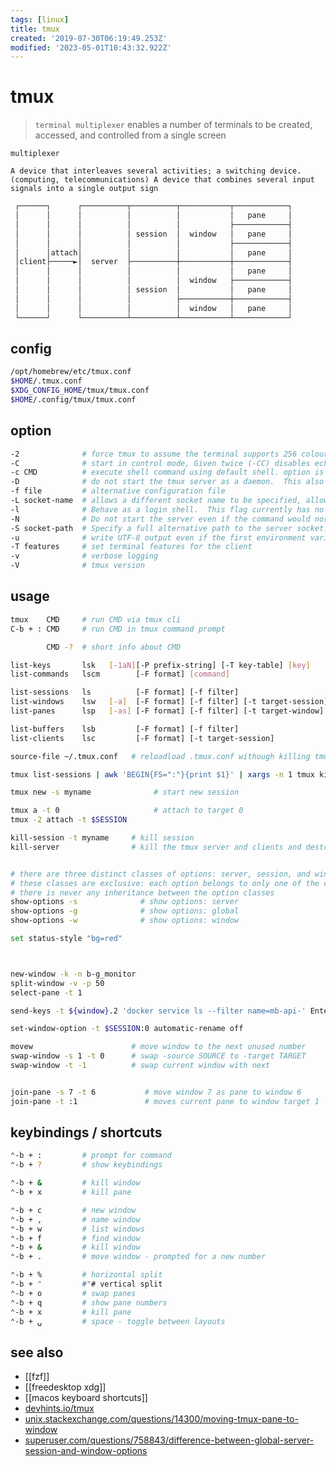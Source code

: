 ```yaml
---
tags: [linux]
title: tmux
created: '2019-07-30T06:19:49.253Z'
modified: '2023-05-01T10:43:32.922Z'
---
```


# tmux

> `terminal multiplexer` enables a number of terminals to be created, accessed, and controlled from a single screen

    multiplexer

    A device that interleaves several activities; a switching device.
    (computing, telecommunications) A device that combines several input signals into a single output sign

```sh
 ┌──────┐      ┌──────────┬──────────┬───────────┬────────────┐
 │      │      │          │          │           │   pane     │
 │      │      │          │          │           ├────────────┤
 │      │      │          │ session  │  window   │   pane     │
 │      │      │          │          │           ├────────────┤
 │      │attach│          │          │           │   pane     │
 │client├─────►│  server  ├──────────┼───────────┼────────────┤
 │      │      │          │          │           │   pane     │
 │      │      │          │          │  window   ├────────────┤
 │      │      │          │ session  │           │   pane     │
 │      │      │          │          ├───────────┼────────────┤
 │      │      │          │          │  window   │   pane     │
 └──────┘      └──────────┴──────────┴───────────┴────────────┘
```

## config

```sh
/opt/homebrew/etc/tmux.conf
$HOME/.tmux.conf
$XDG_CONFIG_HOME/tmux/tmux.conf 
$HOME/.config/tmux/tmux.conf
```

## option

```sh
-2              # force tmux to assume the terminal supports 256 colours, equivalent to -T 256
-C              # start in control mode, Given twice (-CC) disables echo
-c CMD          # execute shell command using default shell. option is for compatibility with sh(1) when tmux is used as a login shell
-D              # do not start the tmux server as a daemon.  This also turns the exit-empty option off.  With -D, command may not be specified
-f file         # alternative configuration file
-L socket-name  # allows a different socket name to be specified, allowing several independent tmux servers to be run
-l              # Behave as a login shell.  This flag currently has no effect and is for compatibility with other shells when using tmux as a login shell
-N              # Do not start the server even if the command would normally do so (for example new-session or start-server)
-S socket-path  # Specify a full alternative path to the server socket.  If -S is specified, the default socket directory is not used and any -L flag is ignored
-u              # write UTF-8 output even if the first environment variable of LC_ALL, LC_CTYPE, or LANG that is set does not contain "UTF-8" or "UTF8", equivalent to -T UTF-8
-T features     # set terminal features for the client
-v              # verbose logging
-V              # tmux version
```

## usage

```sh
tmux    CMD     # run CMD via tmux cli
C-b + : CMD     # run CMD in tmux command prompt 

        CMD -?  # short info about CMD
```

```sh
list-keys       lsk   [-1aN][-P prefix-string] [-T key-table] [key]
list-commands   lscm        [-F format] [command]

list-sessions   ls          [-F format] [-f filter]
list-windows    lsw   [-a]  [-F format] [-f filter] [-t target-session]
list-panes      lsp   [-as] [-F format] [-f filter] [-t target-window]

list-buffers    lsb         [-F format] [-f filter]
list-clients    lsc         [-F format] [-t target-session]
```

```sh
source-file ~/.tmux.conf   # reloadload .tmux.conf withough killing tmux session

tmux list-sessions | awk 'BEGIN{FS=":"}{print $1}' | xargs -n 1 tmux kill-session -t

tmux new -s myname              # start new session

tmux a -t 0                     # attach to target 0
tmux -2 attach -t $SESSION

kill-session -t myname     # kill session
kill-server                # kill the tmux server and clients and destroy all sessions


# there are three distinct classes of options: server, session, and window
# these classes are exclusive: each option belongs to only one of the classes
# there is never any inheritance between the option classes
show-options -s              # show options: server
show-options -g              # show options: global
show-options -w              # show options: window

set status-style "bg=red"



new-window -k -n b-g_monitor
split-window -v -p 50
select-pane -t 1

send-keys -t ${window}.2 'docker service ls --filter name=mb-api-' Enter

set-window-option -t $SESSION:0 automatic-rename off

movew                      # move window to the next unused number
swap-window -s 1 -t 0      # swap -source SOURCE to -target TARGET
swap-window -t -1          # swap current window with next


join-pane -s 7 -t 6           # move window 7 as pane to window 6
join-pane -t :1               # moves current pane to window target 1
```

## keybindings / shortcuts

```sh
⌃-b + :         # prompt for command
⌃-b + ?         # show keybindings

⌃-b + &         # kill window
⌃-b + x         # kill pane

⌃-b + c         # new window
⌃-b + ,         # name window
⌃-b + w         # list windows
⌃-b + f         # find window
⌃-b + &         # kill window
⌃-b + .         # move window - prompted for a new number

⌃-b + %         # horizontal split
⌃-b + "         #"# vertical split
⌃-b + o         # swap panes
⌃-b + q         # show pane numbers
⌃-b + x         # kill pane
⌃-b + ⍽         # space - toggle between layouts
```

## see also

- [[fzf]]
- [[freedesktop xdg]]
- [[macos keyboard shortcuts]]
- [devhints.io/tmux](https://devhints.io/tmux)
- [unix.stackexchange.com/questions/14300/moving-tmux-pane-to-window](https://unix.stackexchange.com/questions/14300/moving-tmux-pane-to-window)
- [superuser.com/questions/758843/difference-between-global-server-session-and-window-options](https://superuser.com/questions/758843/difference-between-global-server-session-and-window-options)
